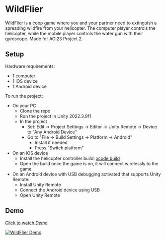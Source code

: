 # WildFlier

WildFlier is a coop game where you and your partner need to extinguish a spreading wildfire from your helicopter. The computer player controls the helicopter, while the mobile player controls the water gun with their gyroscope. Made for AGI23 Project 2.

## Setup
Hardware requirements:
- 1 computer
- 1 iOS device
- 1 Android device

To run the project:
- On your PC
  - Clone the repo
  - Run the project in Unity 2022.3.9f1
  - In the project
    - Set: Edit -> Project Settings -> Editor -> Unity Remote -> Device to "Any Android Device"
    - Go to "File -> Build Settings -> Platform -> Android"
      - Install if needed
      - Press "Switch platform"
- On an iOS device
  - Install the helicopter controller build: [xcode build](https://github.com/Rolling-Reactions/iosGyroSend/releases/latest)
  - Open the build once the game is on, it will connect wirelessly to the game
- On an Android device with USB debugging activated that supports Unity Remote:
  - Install Unity Remote  
  - Connect the Android device using USB
  - Open Unity Remote

## Demo
[Click to watch *Demo*](https://www.youtube.com/watch?v=-ASJqcCm-PM)

[![WildFlier Demo](https://img.youtube.com/vi/-ASJqcCm-PM/0.jpg)](https://www.youtube.com/watch?v=-ASJqcCm-PM "WildFlier Demo")
